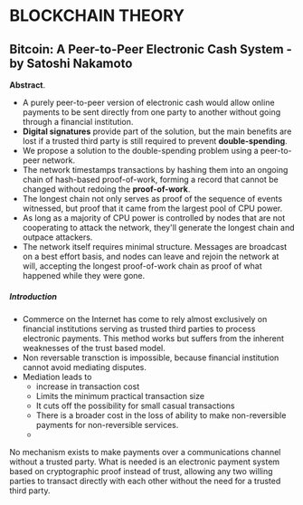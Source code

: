 # BLOCKCHAIN THEORY

## Bitcoin: A Peer-to-Peer Electronic Cash System - by Satoshi Nakamoto

**Abstract**. 
- A purely peer-to-peer version of electronic cash would allow online payments to be sent directly from one party to another without going through a financial institution. 
- **Digital signatures** provide part of the solution, but the main benefits are lost if a trusted third party is still required to prevent **double-spending**. 
- We propose a solution to the double-spending problem using a peer-to-peer network. 
- The network timestamps transactions by hashing them into an ongoing chain of hash-based proof-of-work, forming a record that cannot be changed without redoing the **proof-of-work**. 
- The longest chain not only serves as proof of the sequence of events witnessed, but proof that it came from the largest pool of CPU power. 
- As long as a majority of CPU power is controlled by nodes that are not cooperating to attack the network, they'll generate the longest chain and outpace attackers. 
- The network itself requires minimal structure. Messages are broadcast on a best effort basis, and nodes can leave and rejoin the network at will, accepting the longest proof-of-work chain as proof of what happened while they were gone.


##### Introduction
- Commerce on the Internet has come to rely almost exclusively on financial institutions serving as trusted third parties to process electronic payments. This method works but suffers from the inherent weaknesses of the trust based model. 
- Non reversable transction is impossible, because financial institution cannot avoid mediating disputes.
- Mediation leads to 
    - increase in transaction cost
    - Limits the minimum practical transaction size
    - It cuts off the possibility for small casual transactions
    - There is a broader cost in the loss of ability to make non-reversible payments for non-reversible services.
    - 

No mechanism exists to make payments over a communications channel without a trusted party. What is needed is an electronic payment system based on cryptographic proof instead of trust, allowing any two willing parties to transact directly with each other without the need for a trusted third party. 
